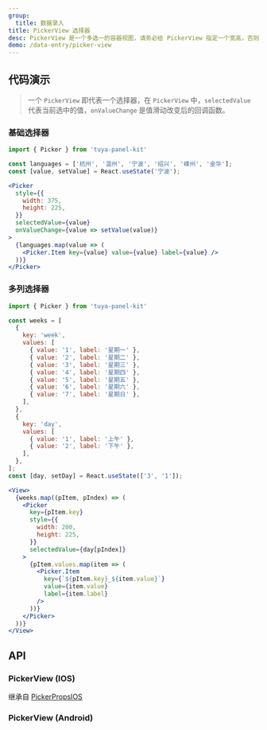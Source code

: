 ```yaml
---
group:
  title: 数据录入
title: PickerView 选择器
desc: PickerView 是一个多选一的容器视图，请务必给 PickerView 指定一个宽高，否则无法渲染。
demo: /data-entry/picker-view
---
```


## 代码演示

> 一个 `PickerView` 即代表一个选择器，在 `PickerView` 中，`selectedValue` 代表当前选中的值，`onValueChange` 是值滑动改变后的回调函数。

### 基础选择器

```jsx
import { Picker } from 'tuya-panel-kit'

const languages = ['杭州', '温州', '宁波', '绍兴', '嵊州', '金华'];
const [value, setValue] = React.useState('宁波');

<Picker
  style={{
    width: 375,
    height: 225,
  }}
  selectedValue={value}
  onValueChange={value => setValue(value)}
>
  {languages.map(value => (
    <Picker.Item key={value} value={value} label={value} />
  ))}
</Picker>
```

### 多列选择器

```jsx
import { Picker } from 'tuya-panel-kit'

const weeks = [
  {
    key: 'week',
    values: [
      { value: '1', label: '星期一' },
      { value: '2', label: '星期二' },
      { value: '3', label: '星期三' },
      { value: '4', label: '星期四' },
      { value: '5', label: '星期五' },
      { value: '6', label: '星期六' },
      { value: '7', label: '星期日' },
    ],
  },
  {
    key: 'day',
    values: [
      { value: '1', label: '上午' },
      { value: '2', label: '下午' },
    ],
  },
];
const [day, setDay] = React.useState(['3', '1']);

<View>
  {weeks.map((pItem, pIndex) => (
    <Picker
      key={pItem.key}
      style={{
        width: 200,
        height: 225,
      }}
      selectedValue={day[pIndex]}
    >
      {pItem.values.map(item => (
        <Picker.Item
          key={`${pItem.key}_${item.value}`}
          value={item.value}
          label={item.label}
        />
      ))}
    </Picker>
  ))}
</View>
```

## API

### PickerView (IOS)

继承自 [PickerPropsIOS](https://reactnative.dev/docs/picker#props)

<API name="PickerViewIOSProps"></API>

### PickerView (Android)

<API name="PickerViewProps"></API>
